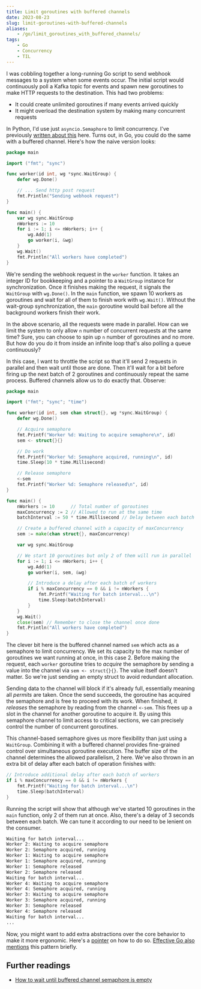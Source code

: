```yaml
---
title: Limit goroutines with buffered channels
date: 2023-08-23
slug: limit-goroutines-with-buffered-channels
aliases:
    - /go/limit_goroutines_with_buffered_channels/
tags:
    - Go
    - Concurrency
    - TIL
---
```


I was cobbling together a long-running Go script to send webhook messages to a system when
some events occur. The initial script would continuously poll a Kafka topic for events and
spawn new goroutines to make HTTP requests to the destination. This had two problems:

- It could create unlimited goroutines if many events arrived quickly
- It might overload the destination system by making many concurrent requests

In Python, I'd use just `asyncio.Semaphore` to limit concurrency. I've previously [written
about this] here. Turns out, in Go, you could do the same with a buffered channel. Here's
how the naive version looks:

```go
package main

import ("fmt"; "sync")

func worker(id int, wg *sync.WaitGroup) {
    defer wg.Done()

    // ... Send http post request
    fmt.Println("Sending webhook request")
}

func main() {
    var wg sync.WaitGroup
    nWorkers := 10
    for i := 1; i <= nWorkers; i++ {
        wg.Add(1)
        go worker(i, &wg)
    }
    wg.Wait()
    fmt.Println("All workers have completed")
}
```

<codapi-snippet sandbox="go" editor="basic">
</codapi-snippet>

We're sending the webhook request in the `worker` function. It takes an integer ID for
bookkeeping and a pointer to a `WaitGroup` instance for synchronization. Once it finishes
making the request, it signals the `WaitGroup` with `wg.Done()`. In the `main` function, we
spawn 10 workers as goroutines and wait for all of them to finish work with `wg.Wait()`.
Without the wait-group synchronization, the `main` goroutine would bail before all the
background workers finish their work.

In the above scenario, all the requests were made in parallel. How can we limit the system
to only allow `n` number of concurrent requests at the same time? Sure, you can choose to
spin up `n` number of goroutines and no more. But how do you do it from inside an infinite
loop that's also polling a queue continuously?

In this case, I want to throttle the script so that it'll send 2 requests in parallel and
then wait until those are done. Then it'll wait for a bit before firing up the next batch of
2 goroutines and continuously repeat the same process. Buffered channels allow us to do
exactly that. Observe:

```go
package main

import ("fmt"; "sync"; "time")

func worker(id int, sem chan struct{}, wg *sync.WaitGroup) {
    defer wg.Done()

    // Acquire semaphore
    fmt.Printf("Worker %d: Waiting to acquire semaphore\n", id)
    sem <- struct{}{}

    // Do work
    fmt.Printf("Worker %d: Semaphore acquired, running\n", id)
    time.Sleep(10 * time.Millisecond)

    // Release semaphore
    <-sem
    fmt.Printf("Worker %d: Semaphore released\n", id)
}

func main() {
    nWorkers := 10      // Total number of goroutines
    maxConcurrency := 2 // Allowed to run at the same time
    batchInterval := 50 * time.Millisecond // Delay between each batch of 2 goros

    // Create a buffered channel with a capacity of maxConcurrency
    sem := make(chan struct{}, maxConcurrency)

    var wg sync.WaitGroup

    // We start 10 goroutines but only 2 of them will run in parallel
    for i := 1; i <= nWorkers; i++ {
        wg.Add(1)
        go worker(i, sem, &wg)

        // Introduce a delay after each batch of workers
        if i % maxConcurrency == 0 && i != nWorkers {
            fmt.Printf("Waiting for batch interval...\n")
            time.Sleep(batchInterval)
        }
    }
    wg.Wait()
    close(sem) // Remember to close the channel once done
    fmt.Println("All workers have completed")
}
```

<codapi-snippet sandbox="go" editor="basic">
</codapi-snippet>

The clever bit here is the buffered channel named `sem` which acts as a semaphore to limit
concurrency. We set its capacity to the max number of goroutines we want running at once, in
this case 2. Before making the request, each `worker` goroutine tries to _acquire_ the
semaphore by sending a value into the channel via `sem <- struct{}{}`. The value itself
doesn't matter. So we're just sending an empty struct to avoid redundant allocation.

Sending data to the channel will block if it's already full, essentially meaning all
_permits_ are taken. Once the send succeeds, the goroutine has acquired the semaphore and is
free to proceed with its work. When finished, it _releases_ the semaphore by reading from
the channel `<-sem`. This frees up a slot in the channel for another goroutine to acquire
it. By using this semaphore channel to limit access to critical sections, we can precisely
control the number of concurrent goroutines.

This channel-based semaphore gives us more flexibility than just using a `WaitGroup`.
Combining it with a buffered channel provides fine-grained control over simultaneous
goroutine execution. The buffer size of the channel determines the allowed parallelism, 2
here. We've also thrown in an extra bit of delay after each batch of operation finishes
with:

```go
// Introduce additional delay after each batch of workers
if i % maxConcurrency == 0 && i != nWorkers {
    fmt.Printf("Waiting for batch interval...\n")
    time.Sleep(batchInterval)
}
```

Running the script will show that although we've started 10 goroutines in the `main`
function, only 2 of them run at once. Also, there's a delay of 3 seconds between each batch.
We can tune it according to our need to be lenient on the consumer.

```txt
Waiting for batch interval...
Worker 2: Waiting to acquire semaphore
Worker 2: Semaphore acquired, running
Worker 1: Waiting to acquire semaphore
Worker 1: Semaphore acquired, running
Worker 1: Semaphore released
Worker 2: Semaphore released
Waiting for batch interval...
Worker 4: Waiting to acquire semaphore
Worker 4: Semaphore acquired, running
Worker 3: Waiting to acquire semaphore
Worker 3: Semaphore acquired, running
Worker 3: Semaphore released
Worker 4: Semaphore released
Waiting for batch interval...
...
```

Now, you might want to add extra abstractions over the core behavior to make it more
ergonomic. Here's a [pointer] on how to do so. [Effective Go also mentions] this pattern
briefly.

## Further readings

- [How to wait until buffered channel semaphore is empty]

<!-- Resources -->
<!-- prettier-ignore-start -->

<!-- Limit concurrency with semaphore - rednafi -->
[written about this]:
    /python/limit_concurrency_with_semaphore

<!-- go concurrency pattern: semaphore -->
[pointer]:
    https://levelup.gitconnected.com/go-concurrency-pattern-semaphore-9587d45f058d

<!-- effective go - channels -->
[effective go also mentions]:
    https://go.dev/doc/effective_go#channels


[how to wait until buffered channel semaphore is empty]:
    https://stackoverflow.com/questions/39776481/how-to-wait-until-buffered-channel-semaphore-is-empty

<!-- prettier-ignore-end -->

<link rel="stylesheet" href="/modules/codapi/snippet.css"/>
<script defer src="/modules/codapi/snippet.js"></script>
